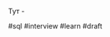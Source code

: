 Тут - [](https://www.java67.com/2022/07/database-and-sql-interview-questions.html)

#sql #interview #learn 
#draft